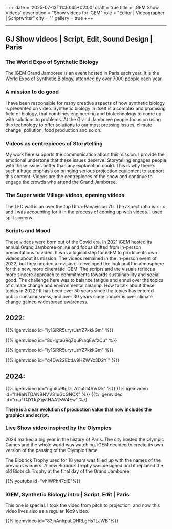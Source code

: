 +++
date = '2025-07-13T11:30:45+02:00'
draft = true
title = 'iGEM Show Videos'
description = "Show videos for iGEM"
role = "Editor | Videographer | Scriptwriter"
city = ""
gallery = true
+++

---

## GJ Show videos | Script, Edit, Sound Design | Paris

### The World Expo of Synthetic Biology

The iGEM Grand Jamboree is an event hosted in Paris each year. It is the World Expo of Synthetic Biology, attended by over 7000 people each year. 

### A mission to do good

I have been responsible for many creative aspects of how synthetic biology is presented on video. Synthetic biology in itself is a complex and promising field of biology, that combines engineering and biotechnology to come up with solutions to problems. At the Grand Jamboree people focus on using this technology to offer solutions to our most pressing issues, climate change, pollution, food production and so on. 

### Videos as centrepieces of Storytelling

My work here supports the communication about this mission. I provide the emotional undertone that these issues deserve. Storytelling engages people with these issues better than any explanation could. This is why there’s such a huge emphasis on bringing serious projection equipment to support this content. Videos are the centrepieces of the show and continue to engage the crowds who attend the Grand Jamboree. 

### The Super wide Village videos, opening videos

The LED wall is an over the top Ultra-Panavision 70. The aspect ratio is x : x and I was accounting for it in the process of coming up with videos. I used split screens. 

### Scripts and Mood

These videos were born out of the Covid era. In 2021 iGEM hosted its annual Grand Jamboree online and focus shifted from in-person presentations to video. It was a logical step for iGEM to produce its own videos about its mission. The videos remained in the in-person event of 2022, but they needed a revision. I developed the look and the atmosphere for this new, more cinematic iGEM. The scripts and the visuals reflect a more sincere approach to commitments towards sustainability and social good. The challenge here was to balance fatigue and ennui over the topics of climate change and environmental cleanup. How to talk about these topics in 2022? It has been over 50 years since the topics has entered public consciousness, and over 30 years since concerns over climate change gained widespread awareness. 

## 2022:

{{% igemvideo id="iy1SiRR5uryrUsYZ7kkkGm" %}}

{{% igemvideo id="8qHgta6RqZquPraqEwfzCu" %}}

{{% igemvideo id="iy1SiRR5uryrUsYZ7kkkGm" %}}

{{% igemvideo id="q4Dw22EbtLv9HZWYc3D2Yi" %}}





## 2024:

{{% igemvideo id="ngn5p9tgDT2d1utd4SVdzk" %}}
{{% igemvideo id="hHiaNTDANBNVV31uGcGNCX" %}}
{{% igemvideo id="rnafTQYUgXgsfHAA2sW4Ew" %}}



**There is a clear evolution of production value that now includes the graphics and script.**

### Live Show video inspired by the Olympics

2024 marked a big year in the history of Paris. The city hosted the Olympic Games and the whole world was watching. iGEM decided to create its own version of the passing of the Olympic flame.

The Biobrick Trophy used for 18 years was filled up with the names of the previous winners. A new Biobrick Trophy was designed and it replaced the old Biobrick Trophy at the final day of the Grand Jamboree.


{{% youtube id="vhIWPh47qiE"%}}


### iGEM, Synthetic Biology intro | Script, Edit | Paris

This one is special. I took the video from pitch to projection, and now this video lives also as a regular 16x9 video. 

{{% igemvideo id="83jnAnhpuLQHRLgHsTLJWB"%}}